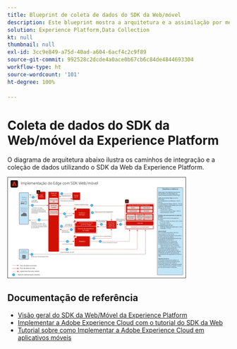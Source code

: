```yaml
---
title: Blueprint de coleta de dados do SDK da Web/móvel
description: Este blueprint mostra a arquitetura e a assimilação por meio do SDK da Web/móvel da Experience Platform
solution: Experience Platform,Data Collection
kt: null
thumbnail: null
exl-id: 3cc9e849-a75d-40ad-a604-6acf4c2c9f89
source-git-commit: 992528c2dcde4a0ace0b67cb6c84de4844693304
workflow-type: ht
source-wordcount: '101'
ht-degree: 100%

---
```


# Coleta de dados do SDK da Web/móvel da Experience Platform

O diagrama de arquitetura abaixo ilustra os caminhos de integração e a coleção de dados utilizando o SDK da Web da Experience Platform.

<img src="assets/web_sdk_flow.png" alt="Arquitetura de referência para implementação usando o SDK da Web e móvel da Experience Platform" style="width:80%; border:1px solid #4a4a4a" />

## Documentação de referência

* [Visão geral do SDK da Web/Móvel da Experience Platform](https://experienceleague.adobe.com/docs/experience-platform/edge/home.html?lang=pt-BR)
* [Implementar a Adobe Experience Cloud com o tutorial do SDK da Web](https://experienceleague.adobe.com/docs/platform-learn/implement-web-sdk/overview.html?lang=pt-BR)
* [Tutorial sobre como Implementar a Adobe Experience Cloud em aplicativos móveis](https://experienceleague.adobe.com/docs/platform-learn/implement-mobile-sdk/overview.html?lang=pt-BR)